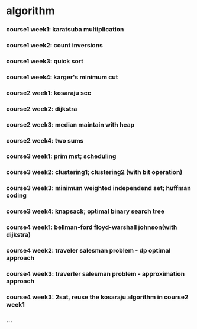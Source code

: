 # algorithm
### course1 week1: karatsuba multiplication
### course1 week2: count inversions
### course1 week3: quick sort
### course1 week4: karger's minimum cut

### course2 week1: kosaraju scc
### course2 week2: dijkstra
### course2 week3: median maintain with heap
### course2 week4: two sums

### course3 week1: prim mst; scheduling
### course3 week2: clustering1; clustering2 (with bit operation)
### course3 week3: minimum weighted independend set; huffman coding
### course3 week4: knapsack; optimal binary search tree

### course4 week1: bellman-ford floyd-warshall johnson(with dijkstra)
### course4 week2: traveler salesman problem - dp optimal approach
### course4 week3: traverler salesman problem - approximation approach
### course4 week3: 2sat, reuse the kosaraju algorithm in course2 week1

### ...
